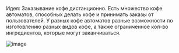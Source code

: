 Идея: 
Заказывание кофе дистанционно. Есть множество кофе автоматов, способных делать кофе и принимать заказы от пользователей.
У разных кофе автоматов разные возможности по изготовлению разных видов кофе, а также ограниченное кол-во ингредиентов, которые могут заканчиваться.

![image](https://github.com/FastCoffeePoint/.github/assets/48281472/d5b5ce89-42f3-46c6-a30d-069dc222ad52)
